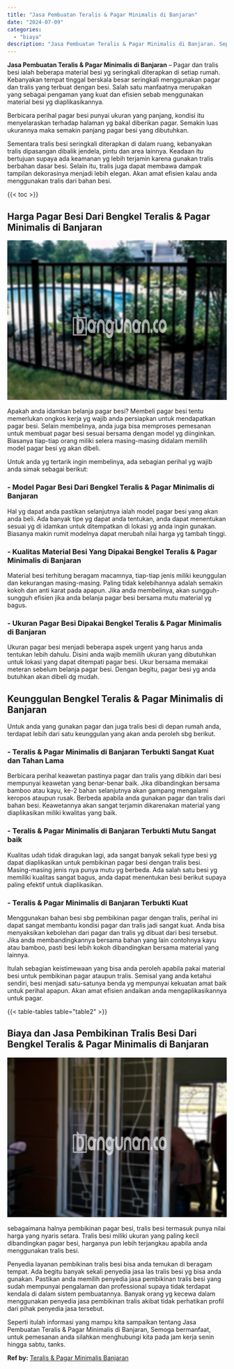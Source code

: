```yaml
---
title: "Jasa Pembuatan Teralis & Pagar Minimalis di Banjaran"
date: "2024-07-09"
categories: 
  - "biaya"
description: "Jasa Pembuatan Teralis & Pagar Minimalis di Banjaran. Seperti itulah informasi yang mampu kita sampaikan tentang Jasa Pembuatan Teralis & Pagar Minimalis di..."
---
```


**Jasa Pembuatan Teralis & Pagar Minimalis di Banjaran** – Pagar dan tralis besi ialah beberapa material besi yg seringkali diterapkan di setiap rumah. Kebanyakan tempat tinggal berskala besar seringkali menggunakan pagar dan tralis yang terbuat dengan besi. Salah satu manfaatnya merupakan yang sebagai pengaman yang kuat dan efisien sebab menggunakan material besi yg diaplikasikannya.

Berbicara perihal pagar besi punyai ukuran yang panjang, kondisi itu menyelaraskan terhadap halaman yg bakal diberikan pagar. Semakin luas ukurannya maka semakin panjang pagar besi yang dibutuhkan.

Sementara tralis besi seringkali diterapkan di dalam ruang, kebanyakan tralis dipasangan dibalik jendela, pintu dan area lainnya. Keadaan itu bertujuan supaya ada keamanan yg lebih terjamin karena gunakan tralis berbahan dasar besi. Selain itu, tralis juga dapat membawa dampak tampilan dekorasinya menjadi lebih elegan. Akan amat efisien kalau anda menggunakan tralis dari bahan besi.

{{< toc >}}

## Harga Pagar Besi Dari Bengkel Teralis & Pagar Minimalis di Banjaran

![Jasa Pembuatan Teralis & Pagar Minimalis di Banjaran](/images/pagar-minimalis-murah-04.png)

Apakah anda idamkan belanja pagar besi? Membeli pagar besi tentu memerlukan ongkos kerja yg wajib anda persiapkan untuk mendapatkan pagar besi. Selain membelinya, anda juga bisa memproses pemesanan untuk membuat pagar besi sesuai bersama dengan model yg diinginkan. Biasanya tiap-tiap orang miliki selera masing-masing didalam memilih model pagar besi yg akan dibeli.

Untuk anda yg tertarik ingin membelinya, ada sebagian perihal yg wajib anda simak sebagai berikut:
### \- Model Pagar Besi Dari Bengkel Teralis & Pagar Minimalis di Banjaran

Hal yg dapat anda pastikan selanjutnya ialah model pagar besi yang akan anda beli. Ada banyak tipe yg dapat anda tentukan, anda dapat menentukan sesuai yg di idamkan untuk ditempatkan di lokasi yg anda ingin gunakan. Biasanya makin rumit modelnya dapat merubah nilai harga yg tambah tinggi.

### \- Kualitas Material Besi Yang Dipakai Bengkel Teralis & Pagar Minimalis di Banjaran

Material besi terhitung beragam macamnya, tiap-tiap jenis miliki keunggulan dan kekurangan masing-masing. Paling tidak kelebihannya adalah semakin kokoh dan anti karat pada apapun. Jika anda membelinya, akan sungguh-sungguh efisien jika anda belanja pagar besi bersama mutu material yg bagus.

### \- Ukuran Pagar Besi Dipakai Bengkel Teralis & Pagar Minimalis di Banjaran

Ukuran pagar besi menjadi beberapa aspek urgent yang harus anda tentukan lebih dahulu. Disini anda wajib memilih ukuran yang dibutuhkan untuk lokasi yang dapat ditempati pagar besi. Ukur bersama memakai meteran sebelum belanja pagar besi. Dengan begitu, pagar besi yg anda butuhkan akan dibeli dg mudah.

## Keunggulan Bengkel Teralis & Pagar Minimalis di Banjaran

Untuk anda yang gunakan pagar dan juga tralis besi di depan rumah anda, terdapat lebih dari satu keunggulan yang akan anda peroleh sbg berikut.

### \- Teralis & Pagar Minimalis di Banjaran Terbukti Sangat Kuat dan Tahan Lama

Berbicara perihal keawetan pastinya pagar dan tralis yang dibikin dari besi mempunyai keawetan yang benar-benar baik. Jika dibandingkan bersama bamboo atau kayu, ke-2 bahan selanjutnya akan gampang mengalami keropos ataupun rusak. Berbeda apabila anda gunakan pagar dan tralis dari bahan besi. Keawetannya akan sangat terjamin dikarenakan material yang diaplikasikan miliki kwalitas yang baik.

### \- Teralis & Pagar Minimalis di Banjaran Terbukti Mutu Sangat baik

Kualitas udah tidak diragukan lagi, ada sangat banyak sekali type besi yg dapat diaplikasikan untuk pembikinan pagar besi dengan tralis besi. Masing-masing jenis nya punya mutu yg berbeda. Ada salah satu besi yg memiliki kualitas sangat bagus, anda dapat menentukan besi berikut supaya paling efektif untuk diaplikasikan.

### \- Teralis & Pagar Minimalis di Banjaran Terbukti Kuat

Menggunakan bahan besi sbg pembikinan pagar dengan tralis, perihal ini dapat sangat membantu kondisi pagar dan tralis jadi sangat kuat. Anda bisa menyaksikan kebolehan dari pagar dan tralis yg dibuat dari besi tersebut. Jika anda membandingkannya bersama bahan yang lain contohnya kayu atau bamboo, pasti besi lebih kokoh dibandingkan bersama material yang lainnya.

Itulah sebagian keistimewaan yang bisa anda peroleh apabila pakai material besi untuk pembikinan pagar ataupun tralis. Semisal yang anda ketahui sendiri, besi menjadi satu-satunya benda yg mempunyai kekuatan amat baik untuk perihal apapun. Akan amat efisien andaikan anda mengaplikasikannya untuk pagar.

{{< table-tables table="table2" >}}

## Biaya dan Jasa Pembikinan Tralis Besi Dari Bengkel Teralis & Pagar Minimalis di Banjaran

![Jasa Pembuatan Teralis & Pagar Minimalis di Banjaran](/images/teralis-minimalis-murah-33.png)

sebagaimana halnya pembikinan pagar besi, tralis besi termasuk punya nilai harga yang nyaris setara. Tralis besi miliki ukuran yang paling kecil dibandingkan pagar besi, harganya pun lebih terjangkau apabila anda menggunakan tralis besi.

Penyedia layanan pembikinan tralis besi bisa anda temukan di beragam tempat. Ada begitu banyak sekali penyedia jasa las tralis besi yg bisa anda gunakan. Pastikan anda memilih penyedia jasa pembikinan tralis besi yang sudah mempunyai pengalaman dan professional supaya tidak terdapat kendala di dalam sistem pembuatannya. Banyak orang yg kecewa dalam menggunakan penyedia jasa pembikinan tralis akibat tidak perhatikan profil dari pihak penyedia jasa tersebut.

Seperti itulah informasi yang mampu kita sampaikan tentang Jasa Pembuatan Teralis & Pagar Minimalis di Banjaran, Semoga bermanfaat, untuk pemesanan anda silahkan menghubungi kita pada jam kerja senin hingga sabtu, tanks.

**Ref by:** [Teralis & Pagar Minimalis Banjaran](https://id.wikipedia.org/wiki/Teralis)
